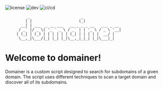 ![license](https://img.shields.io/badge/License-GNU_GPLv3-blue)
![dev](https://img.shields.io/badge/python-3.10|3.11-brightgreen)
![ci/cd](https://github.com/delsyst0m/domainer/actions/workflows/pipeline.yml/badge.svg)
```
          _                       _                 
         | |                     (_)               
       __| | ___  _ __ ___   __ _ _ _ __   ___ _ __
      / _` |/ _ \| '_ ` _ \ / _` | | '_ \ / _ \ '__|
     | (_| | (_) | | | | | | (_| | | | | |  __/ |
      \__,_|\___/|_| |_| |_|\__,_|_|_| |_|\___|_|
```


# Welcome to domainer!

Domainer is a custom script designed to search for subdomains of a given domain. 
The script uses different techniques to scan a target domain and discover all of its subdomains. 